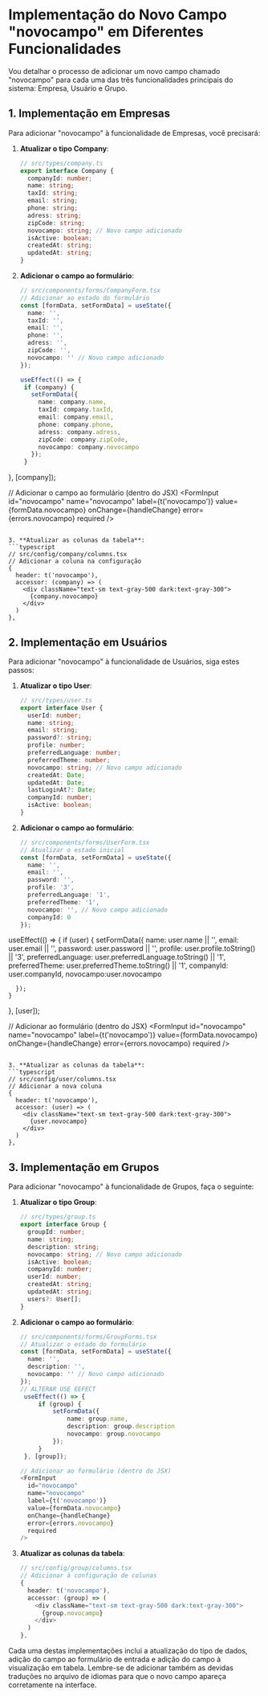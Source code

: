 # Implementação do Novo Campo "novocampo" em Diferentes Funcionalidades

Vou detalhar o processo de adicionar um novo campo chamado "novocampo" para cada uma das três funcionalidades principais do sistema: Empresa, Usuário e Grupo.

## 1. Implementação em Empresas

Para adicionar "novocampo" à funcionalidade de Empresas, você precisará:

1. **Atualizar o tipo Company**:
   ```typescript
   // src/types/company.ts
   export interface Company {
     companyId: number;
     name: string;
     taxId: string;
     email: string;
     phone: string;
     adress: string;
     zipCode: string;
     novocampo: string; // Novo campo adicionado
     isActive: boolean;
     createdAt: string;
     updatedAt: string;
   }
   ```

2. **Adicionar o campo ao formulário**:
   ```typescript
   // src/components/forms/CompanyForm.tsx
   // Adicionar ao estado do formulário
   const [formData, setFormData] = useState({
     name: '',
     taxId: '',
     email: '',
     phone: '',
     adress: '',
     zipCode: '',
     novocampo: '' // Novo campo adicionado
   });

   useEffect(() => {
    if (company) {
      setFormData({
        name: company.name,
        taxId: company.taxId,
        email: company.email,
        phone: company.phone,
        adress: company.adress,
        zipCode: company.zipCode,
        novocampo: company.novocampo
      });
    }
  }, [company]);
   
   // Adicionar o campo ao formulário (dentro do JSX)
   <FormInput
     id="novocampo"
     name="novocampo"
     label={t('novocampo')}
     value={formData.novocampo}
     onChange={handleChange}
     error={errors.novocampo}
     required
   />
   ```

3. **Atualizar as colunas da tabela**:
   ```typescript
   // src/config/company/columns.tsx
   // Adicionar a coluna na configuração
   {
     header: t('novocampo'),
     accessor: (company) => (
       <div className="text-sm text-gray-500 dark:text-gray-300">
         {company.novocampo}
       </div>
     )
   },
   ```

## 2. Implementação em Usuários

Para adicionar "novocampo" à funcionalidade de Usuários, siga estes passos:

1. **Atualizar o tipo User**:
   ```typescript
   // src/types/user.ts
   export interface User {
     userId: number;
     name: string;
     email: string;
     password?: string;
     profile: number;
     preferredLanguage: number;
     preferredTheme: number;
     novocampo: string; // Novo campo adicionado
     createdAt: Date;
     updatedAt: Date;
     lastLoginAt?: Date;
     companyId: number;
     isActive: boolean;
   }
   ```

2. **Adicionar o campo ao formulário**:
   ```typescript
   // src/components/forms/UserForm.tsx
   // Atualizar o estado inicial
   const [formData, setFormData] = useState({
     name: '',
     email: '',
     password: '',
     profile: '3',
     preferredLanguage: '1',
     preferredTheme: '1',
     novocampo: '', // Novo campo adicionado
     companyId: 0
   });

   
  useEffect(() => {
    if (user) {
      setFormData({
        name: user.name || '',
        email: user.email || '',
        password: user.password || '',
        profile: user.profile.toString() || '3',
        preferredLanguage: user.preferredLanguage.toString() || '1',
        preferredTheme: user.preferredTheme.toString() || '1',
        companyId: user.companyId,
        novocampo:user.novocampo

      });
    }
  }, [user]);
   
   // Adicionar ao formulário (dentro do JSX)
   <FormInput
     id="novocampo"
     name="novocampo"
     label={t('novocampo')}
     value={formData.novocampo}
     onChange={handleChange}
     error={errors.novocampo}
     required
   />
   ```

3. **Atualizar as colunas da tabela**:
   ```typescript
   // src/config/user/columns.tsx
   // Adicionar a nova coluna
   {
     header: t('novocampo'),
     accessor: (user) => (
       <div className="text-sm text-gray-500 dark:text-gray-300">
         {user.novocampo}
       </div>
     )
   },
   ```

## 3. Implementação em Grupos

Para adicionar "novocampo" à funcionalidade de Grupos, faça o seguinte:

1. **Atualizar o tipo Group**:
   ```typescript
   // src/types/group.ts
   export interface Group {
     groupId: number;
     name: string;
     description: string;
     novocampo: string; // Novo campo adicionado
     isActive: boolean;
     companyId: number;
     userId: number;
     createdAt: string;
     updatedAt: string;
     users?: User[];
   }
   ```

2. **Adicionar o campo ao formulário**:
   ```typescript
   // src/components/forms/GroupForms.tsx
   // Atualizar o estado do formulário
   const [formData, setFormData] = useState({
     name: '',
     description: '',
     novocampo: '' // Novo campo adicionado
   });
   // ALTERAR USE EEFECT
    useEffect(() => {
        if (group) {
            setFormData({
                name: group.name,
                description: group.description
                novocampo: group.novocampo
            });
        }
    }, [group]);
   
   // Adicionar ao formulário (dentro do JSX)
   <FormInput
     id="novocampo"
     name="novocampo"
     label={t('novocampo')}
     value={formData.novocampo}
     onChange={handleChange}
     error={errors.novocampo}
     required
   />
   ```

3. **Atualizar as colunas da tabela**:
   ```typescript
   // src/config/group/columns.tsx
   // Adicionar à configuração de colunas
   {
     header: t('novocampo'),
     accessor: (group) => (
       <div className="text-sm text-gray-500 dark:text-gray-300">
         {group.novocampo}
       </div>
     )
   },
   ```

Cada uma destas implementações inclui a atualização do tipo de dados, adição do campo ao formulário de entrada e adição do campo à visualização em tabela. Lembre-se de adicionar também as devidas traduções no arquivo de idiomas para que o novo campo apareça corretamente na interface.